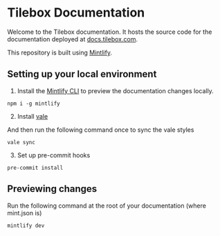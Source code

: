 # Tilebox Documentation

Welcome to the Tilebox documentation. It hosts the source code for the documentation deployed at [docs.tilebox.com](https://docs.tilebox.com).

This repository is built using [Mintlify](https://www.mintlify.com).

## Setting up your local environment

1. Install the [Mintlify CLI](https://www.npmjs.com/package/mintlify) to preview the documentation changes locally.

```
npm i -g mintlify
```

2. Install [vale](https://vale.sh/docs/vale-cli/installation/)

And then run the following command once to sync the vale styles

```
vale sync
```

3. Set up pre-commit hooks

```
pre-commit install
```

## Previewing changes

Run the following command at the root of your documentation (where mint.json is)

```
mintlify dev
```
